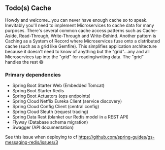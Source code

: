 ## Todo(s) Cache  

Howdy and welcome...you can never have enough cache so to speak.  Inevitably you'll need to implement Microservices to cache data for many purposes.  There's several common cache access patterns such as Cache-Aside, Read-Through, Write-Through and Write-Behind.  Another pattern is Caching as a System of Record where Microservices fuse onto a distributed cache (such as a grid like Gemfire).  This simplifies application architecture because it doesn't need to know of anything but the "grid"...any and all Microservices tap into the "grid" for reading/writing data.  The "grid" handles the rest :smile:

### Primary dependencies

* Spring Boot Starter Web (Embedded Tomcat)
* Spring Boot Starter Redis
* Spring Boot Actuators (ops endpoints)
* Spring Cloud Netflix Eureka Client (service discovery)
* Spring Cloud Config Client (central config)
* Spring Cloud Sleuth (request tracing)
* Spring Data Rest (blanket our Redis model in a REST API)
* Flyway (Database schema migration)
* Swagger (API documentation)


See this issue when deploying to cf
https://github.com/spring-guides/gs-messaging-redis/issues/3